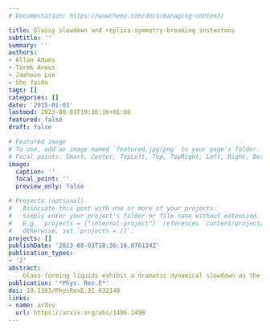```yaml
---
# Documentation: https://wowchemy.com/docs/managing-content/

title: Glassy slowdown and replica-symmetry-breaking instantons
subtitle: ''
summary: ''
authors:
- Allan Adams
- Tarek Anous
- Jaehoon Lee
- Sho Yaida
tags: []
categories: []
date: '2015-01-01'
lastmod: 2023-08-03T19:36:16+01:00
featured: false
draft: false

# Featured image
# To use, add an image named `featured.jpg/png` to your page's folder.
# Focal points: Smart, Center, TopLeft, Top, TopRight, Left, Right, BottomLeft, Bottom, BottomRight.
image:
  caption: ''
  focal_point: ''
  preview_only: false

# Projects (optional).
#   Associate this post with one or more of your projects.
#   Simply enter your project's folder or file name without extension.
#   E.g. `projects = ["internal-project"]` references `content/project/deep-learning/index.md`.
#   Otherwise, set `projects = []`.
projects: []
publishDate: '2023-08-03T18:36:16.076134Z'
publication_types:
- '2'
abstract: 
    Glass-forming liquids exhibit a dramatic dynamical slowdown as the temperature is lowered. This can be attributed to relaxation proceeding via large structural rearrangements whose characteristic size increases as the system cools. These cooperative rearrangements are well modeled by instantons in a replica effective field theory, with the size of the dominant instanton encoding the liquid's cavity point-to-set correlation length. Varying the parameters of the effective theory corresponds to varying the statistics of the underlying free-energy landscape. We demonstrate that, for a wide range of parameters, replica-symmetry-breaking instantons dominate. The detailed structure of the dominant instanton provides a rich window into point-to-set correlations and glassy dynamics.
publication: '*Phys. Rev.E*'
doi: 10.1103/PhysRevE.91.032148
links:
- name: arXiv
  url: https://arxiv.org/abs/1406.1498
---
```


